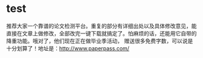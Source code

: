# test
推荐大家一个靠谱的论文检测平台。重复的部分有详细出处以及具体修改意见，能直接在文章上做修改，全部改完一键下载就搞定了。怕麻烦的话，还能用它自带的降重功能。哦对了，他们现在正在做毕业季活动， 赠送很多免费字数，可以说是十分划算了！地址是：http://www.paperpass.com/
